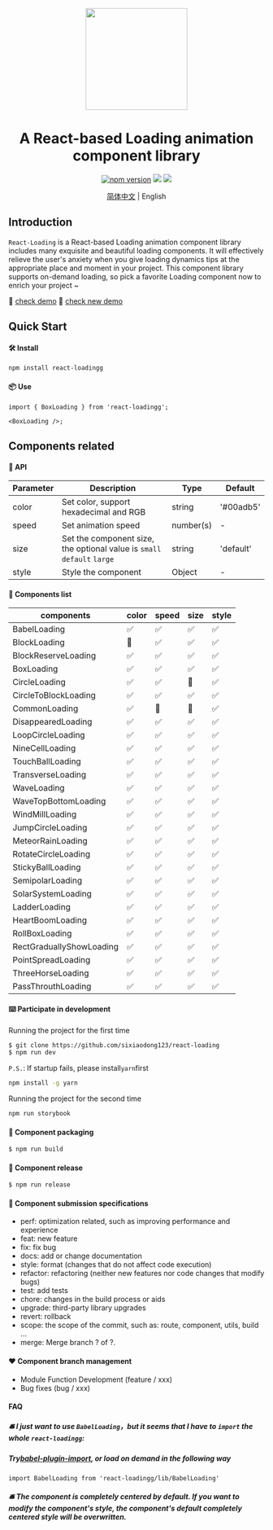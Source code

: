 <p align="center">
  <a href="https://github.com/sixiaodong123/react-loading">
    <img width="200" src="https://github.com/sixiaodong123/react-loading/blob/master/logo.png">
  </a>
</p>

<h1 align="center">A React-based Loading animation component library</h1>
<div align="center">

[![npm version](https://img.shields.io/npm/v/react-loading)](https://www.npmjs.com/package/react-loadingg) [![](https://img.shields.io/github/license/sixiaodong123/react-loading)](https://github.com/sixiaodong123/react-loading/blob/master/LICENSE) [![](https://img.shields.io/npm/dm/react-loadingg)](https://www.npmjs.com/package/react-loadingg)

[简体中文](https://github.com/sixiaodong123/react-loading/blob/master/README-zh-Hans.md) &#124; English

</div>



## Introduction

`React-Loading` is a React-based Loading animation component library includes many exquisite and beautiful loading components. It will effectively relieve the user's anxiety when you give loading dynamics tips at the appropriate place and moment in your project. This component library supports on-demand loading, so pick a favorite Loading component now to enrich your project ~


🎉 [check demo](http://139.196.82.33:8080/iframe.html?id=demo--demo)
🎉 [check new demo](https://www.wopaige.cn/)
## Quick Start

#### 🛠 Install

```
npm install react-loadingg
```

#### 📦 Use

```
import { BoxLoading } from 'react-loadingg';

<BoxLoading />;
```

## Components related

#### 📕 API

| Parameter          |  Description        | Type          | Default  |
| ------------ | ------------ | ------------ | ------------ |
| color  | Set color, support hexadecimal and RGB | string  |  '#00adb5' |
| speed  | Set animation speed  | number(s)  | - |
| size   | Set the component size, the optional value is `small` `default` `large`  | string  |  'default' |
| style  | Style the component  | Object  |  - |

#### 📝 Components list

| components           | color | speed | size  | style | 
| -------------------- | ----- | ----- | ----- | ----- | 
| BabelLoading         | ✅    | ✅    | ✅   | ✅    |
| BlockLoading         | 🚧    | ✅    | ✅   | ✅    | 
| BlockReserveLoading  | ✅    | ✅    | ✅   | ✅    | 
| BoxLoading           | ✅    | ✅    | ✅   | ✅    | 
| CircleLoading        | ✅    | ✅    | 🚧   | ✅    | 
| CircleToBlockLoading | ✅    | ✅    | ✅   | ✅    | 
| CommonLoading        | ✅    | 🚧    | 🚧   | ✅    | 
| DisappearedLoading   | ✅    | ✅    | ✅   | ✅    | 
| LoopCircleLoading    | ✅    | ✅    | ✅   | ✅    | 
| NineCellLoading      | ✅    | ✅    | ✅   | ✅    | 
| TouchBallLoading     | ✅    | ✅    | ✅   | ✅    | 
| TransverseLoading    | ✅    | ✅    | ✅   | ✅    | 
| WaveLoading          | ✅    | ✅    | ✅   | ✅    | 
| WaveTopBottomLoading | ✅    | ✅    | ✅   | ✅    | 
| WindMillLoading      | ✅    | ✅    | ✅   | ✅    | 
| JumpCircleLoading    | ✅    | ✅    | ✅   | ✅    | 
| MeteorRainLoading    | ✅    | ✅    | ✅   | ✅    | 
| RotateCircleLoading  | ✅    | ✅    | ✅   | ✅    | 
| StickyBallLoading    | ✅    | ✅    | ✅   | ✅    | 
| SemipolarLoading     | ✅    | ✅    | ✅   | ✅    | 
| SolarSystemLoading   | ✅    | ✅    | ✅   | ✅    |
| LadderLoading        | ✅    | ✅    | ✅   | ✅    |
| HeartBoomLoading     | ✅    | ✅    | ✅   | ✅    |
| RollBoxLoading       | ✅    | ✅    | ✅   | ✅    |
| RectGraduallyShowLoading   | ✅    | ✅    | ✅   | ✅    |
| PointSpreadLoading   | ✅    | ✅    | ✅   | ✅    |
| ThreeHorseLoading   | ✅    | ✅    | ✅   | ✅    |
| PassThrouthLoading   | ✅    | ✅    | ✅   | ✅    |
#### ⌨️ Participate in development

Running the project for the first time
```bash
$ git clone https://github.com/sixiaodong123/react-loading
$ npm run dev
```

`P.S.`: If startup fails, please install`yarn`first
```bash
npm install -g yarn
```

Running the project for the second time

```bash
npm run storybook
```

#### 🔨 Component packaging

```bash
$ npm run build
```

#### 🎉 Component release

```bash
$ npm run release
```

#### 🤝 Component submission specifications

- perf: optimization related, such as improving performance and experience
- feat: new feature
- fix: fix bug
- docs: add or change documentation
- style: format (changes that do not affect code execution)
- refactor: refactoring (neither new features nor code changes that modify bugs)
- test: add tests
- chore: changes in the build process or aids
- upgrade: third-party library upgrades
- revert: rollback
- scope: the scope of the commit, such as: route, component, utils, build ...
- merge: Merge branch ? of ?.

#### ❤️ Component branch management

- Module Function Development (feature / xxx)
- Bug fixes (bug / xxx)

#### FAQ
##### 🛎 I just want to use ```BabelLoading```，but it seems that I have to `import` the whole `react-loadingg`:
##### Try[babel-plugin-import](https://github.com/ant-design/babel-plugin-import), or load on demand in the following way
```
import BabelLoading from 'react-loadingg/lib/BabelLoading'
```
  
##### 🛎 The component is completely centered by default. If you want to modify the component's style, the component's default completely centered style will be overwritten.
